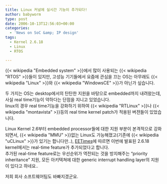 ```yaml
---
title: Linux 커널에 실시간 기능이 추가되다!
author: babyworm
type: post
date: 2006-10-13T12:56:03+00:00
categories:
  - 'News on SoC &amp; IP design'
tags:
  - Kernel 2.6.18
  - Linux
  - RTOS

---
```

{{< wikipedia "Embedded system" >}}에서 많이 사용되는 {{< wikipedia "RTOS" >}}들이 있지만, 고성능 기기들에서 요즘에 관심을 끄는 OS는 아무래도 {{< wikipedia "Linux" >}}와 {{< wikipedia "WindowsCE" >}}가 아닌가 싶습니다.

두 가지는 OS는 desktop에서의 탄탄한 지원을 바탕으로 embedded까지 내려왔는데, 사실 real time기능이 약하다는 단점을 지니고 있었습니다.  
linux의 경우 real time기능을 강화하기 위하여 {{< wikipedia "RTLinux" >}}나 {{< wikipedia "montavista" >}}등의 real time kernel patch가 적용된 버젼들이 있었습니다.

Linux Kernel 2.6부터 embedded processor들에 대한 지원 부분이 본격적으로 강화되면서, {{< wikipedia "MMU" >}}없는 Linux도 가능해졌고(기존에 {{< wikipedia "uCLinux" >}}가 있기는 합니다만..), [EETimes][1]에 따르면 이번에 발표된 2.6.18 kernel에서는 real-time feature가 추가되었다고 합니다.  
추가된 real-time feature로는 우선순위가 역전되는 것을 방지해주는 &#8220;priority inheritance&#8221; 지원, 모든 아키텍쳐에 대한 generic interrupt handling layer의 지원이 있다고 하네요..

저희 회사 소프트웨어팀도 바빠지겠군요.

 [1]: http://eetimes.com/news/design/showArticle.jhtml;jsessionid=XYCAM4WFQKIXKQSNDLRSKHSCJUNN2JVN?articleID=193300230
